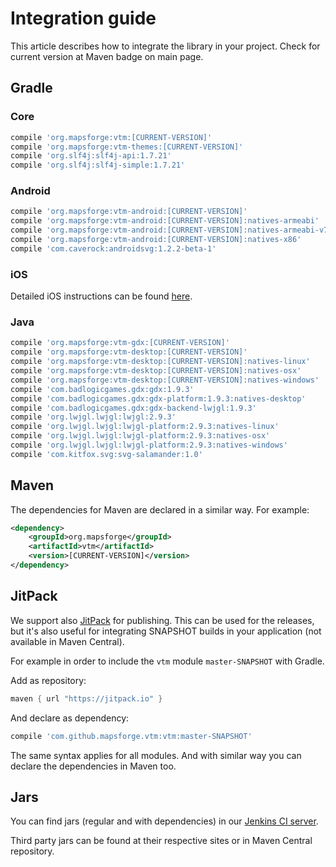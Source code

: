 # Integration guide

This article describes how to integrate the library in your project. Check for current version at Maven badge on main page.

## Gradle

### Core
```groovy
compile 'org.mapsforge:vtm:[CURRENT-VERSION]'
compile 'org.mapsforge:vtm-themes:[CURRENT-VERSION]'
compile 'org.slf4j:slf4j-api:1.7.21'
compile 'org.slf4j:slf4j-simple:1.7.21'
```

### Android
```groovy
compile 'org.mapsforge:vtm-android:[CURRENT-VERSION]'
compile 'org.mapsforge:vtm-android:[CURRENT-VERSION]:natives-armeabi'
compile 'org.mapsforge:vtm-android:[CURRENT-VERSION]:natives-armeabi-v7a'
compile 'org.mapsforge:vtm-android:[CURRENT-VERSION]:natives-x86'
compile 'com.caverock:androidsvg:1.2.2-beta-1'
```

### iOS

Detailed iOS instructions can be found [here](ios.md).

### Java
```groovy
compile 'org.mapsforge:vtm-gdx:[CURRENT-VERSION]'
compile 'org.mapsforge:vtm-desktop:[CURRENT-VERSION]'
compile 'org.mapsforge:vtm-desktop:[CURRENT-VERSION]:natives-linux'
compile 'org.mapsforge:vtm-desktop:[CURRENT-VERSION]:natives-osx'
compile 'org.mapsforge:vtm-desktop:[CURRENT-VERSION]:natives-windows'
compile 'com.badlogicgames.gdx:gdx:1.9.3'
compile 'com.badlogicgames.gdx:gdx-platform:1.9.3:natives-desktop'
compile 'com.badlogicgames.gdx:gdx-backend-lwjgl:1.9.3'
compile 'org.lwjgl.lwjgl:lwjgl:2.9.3'
compile 'org.lwjgl.lwjgl:lwjgl-platform:2.9.3:natives-linux'
compile 'org.lwjgl.lwjgl:lwjgl-platform:2.9.3:natives-osx'
compile 'org.lwjgl.lwjgl:lwjgl-platform:2.9.3:natives-windows'
compile 'com.kitfox.svg:svg-salamander:1.0'
```

## Maven

The dependencies for Maven are declared in a similar way. For example:

```xml
<dependency>
    <groupId>org.mapsforge</groupId>
    <artifactId>vtm</artifactId>
    <version>[CURRENT-VERSION]</version>
</dependency>
```

## JitPack

We support also [JitPack](https://jitpack.io/#mapsforge/vtm) for publishing. This can be used for the releases, but it's also useful for integrating SNAPSHOT builds in your application (not available in Maven Central).

For example in order to include the `vtm` module `master-SNAPSHOT` with Gradle.

Add as repository:
```groovy
maven { url "https://jitpack.io" }
```

And declare as dependency:
```groovy
compile 'com.github.mapsforge.vtm:vtm:master-SNAPSHOT'
```

The same syntax applies for all modules. And with similar way you can declare the dependencies in Maven too.

## Jars

You can find jars (regular and with dependencies) in our [Jenkins CI server](http://ci.mapsforge.org/).

Third party jars can be found at their respective sites or in Maven Central repository.
